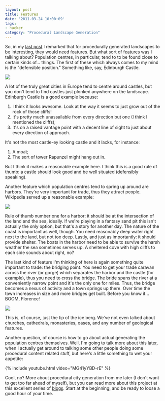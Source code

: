 ```yaml
---
layout: post
title: Features
date: '2011-03-24 10:00:09'
tags:
- hacker
category: "Procedural Landscape Generation"
---
```


So, in my [last post] I remarked that for procedurally generated landscapes to be interesting, they would need features. But what sort of features was I talking about? Population centres, in particular, tend to to be found close to certain kinds of... things. The first of these which always comes to my mind is the "defensible position." Something like, say, Edinburgh Castle.  

[last post]: /2011/03/14/brave-new-worlds

<!-- More -->

[![](http://upload.wikimedia.org/wikipedia/en/8/88/Holiday043.jpg) ](http://en.wikipedia.org/wiki/Edinburgh_Castle)

A lot of the truly great cities in Europe tend to centre around castles, but you don't tend to find castles just plonked anywhere on the landscape. Edinburgh Castle is a good example because: 

  1. I think it looks awesome. Look at the way it seems to just grow out of the rock of those cliffs!
  2. It's pretty much unassailable from every direction but one (I think I mentioned the cliffs);
  3. It's on a raised vantage point with a decent line of sight to just about every direction of approach.
  
It's not the most castle-ey looking castle and it lacks, for instance: 

  1. A moat;
  2. The sort of tower Rapunzel might hang out in.

But I think it makes a reasonable example here. I think this is a good rule of thumb: a castle should look good and be well situated (defensibly speaking).  

Another feature which population centres tend to spring up around are harbors. They're very important for trade, thus they attract people. Wikipedia served up a reasonable example: 
   
[![](http://upload.wikimedia.org/wikipedia/commons/d/dc/Capri.harbour.from.above.arp.jpg)](http://en.wikipedia.org/wiki/Harbor)

Rule of thumb number one for a harbor: it should be at the intersection of the land and the sea, ideally. If we're playing in a fantasy sand pit this isn't actually the only option, but that's a story for another day. The nature of the coast is important as well, though. You need reasonably deep water right next to the land, but not too deep. Lastly, and just as importantly: it should provide shelter. The boats in the harbor need to be able to survive the harsh weather the sea sometimes serves up. A sheltered cove with high cliffs to each side sounds about right, no?  

The last kind of feature I'm thinking of here is again something quite important to trade: the bridging point. You need to get your trade caravan across the river (or gorge) which separates the harbor and the castle (for example), thus you need to cross the bridge. The bride spans the river at a conveniently narrow point and it's the only one for miles. Thus, the bridge becomes a nexus of activity and a town springs up there. Over time the town increases in size and more bridges get built. Before you know it... BOOM, Florence! 
  
[![](http://upload.wikimedia.org/wikipedia/commons/f/f5/Ponte_Vecchio_Vasari.jpg)](http://en.wikipedia.org/wiki/Ponte_Vecchio)

This is, of course, just the tip of the ice berg. We've not even talked about churches, cathedrals, monasteries, oases, and any number of geological features.  

Another question, of course is how to go about actual generating the population centres themselves. Well, I'm going to talk more about this later, when I actually get around to talking some other people doing some procedural content related stuff, but here's a little something to wet your appetite:  

{% include youtube.html video="MG41yYBD-rE" %}

Cool, no? More about procedural city generation from me later (I don't want to get too far ahead of myself), but you can read more about this project at this excellent series of [blogs](http://www.introversion.co.uk/subversion/). Start at the beginning, and be ready to loose a good hour of your time.
